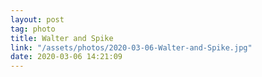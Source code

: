 ```yaml
---
layout: post
tag: photo
title: Walter and Spike
link: "/assets/photos/2020-03-06-Walter-and-Spike.jpg"
date: 2020-03-06 14:21:09
---
```

